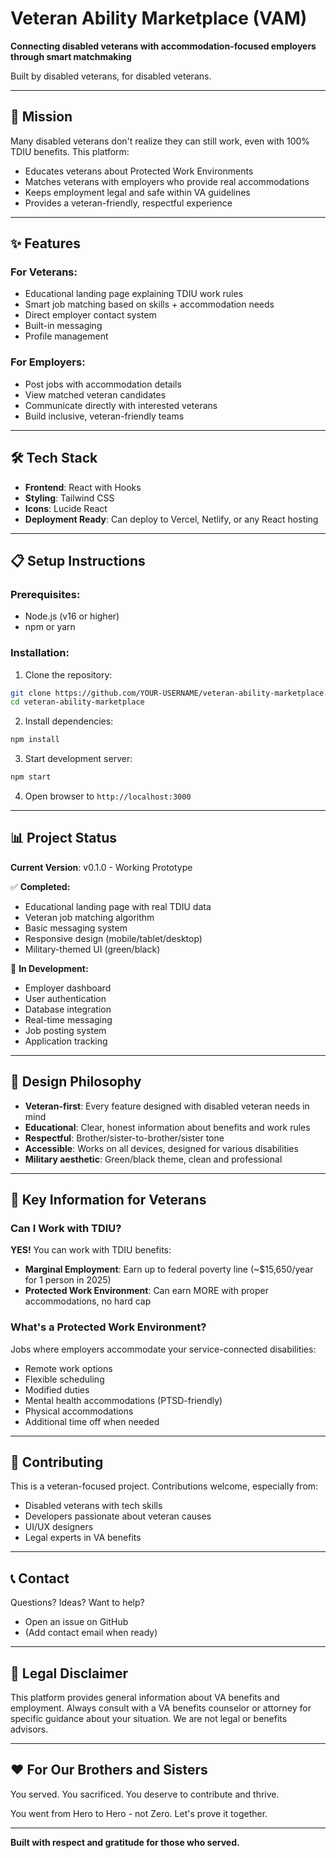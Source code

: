# Veteran Ability Marketplace (VAM)

**Connecting disabled veterans with accommodation-focused employers through smart matchmaking**

Built by disabled veterans, for disabled veterans.

---

## 🎯 **Mission**

Many disabled veterans don't realize they can still work, even with 100% TDIU benefits. This platform:
- Educates veterans about Protected Work Environments
- Matches veterans with employers who provide real accommodations
- Keeps employment legal and safe within VA guidelines
- Provides a veteran-friendly, respectful experience

---

## ✨ **Features**

### For Veterans:
- Educational landing page explaining TDIU work rules
- Smart job matching based on skills + accommodation needs
- Direct employer contact system
- Built-in messaging
- Profile management

### For Employers:
- Post jobs with accommodation details
- View matched veteran candidates
- Communicate directly with interested veterans
- Build inclusive, veteran-friendly teams

---

## 🛠️ **Tech Stack**

- **Frontend**: React with Hooks
- **Styling**: Tailwind CSS
- **Icons**: Lucide React
- **Deployment Ready**: Can deploy to Vercel, Netlify, or any React hosting

---

## 📋 **Setup Instructions**

### Prerequisites:
- Node.js (v16 or higher)
- npm or yarn

### Installation:

1. Clone the repository:
```bash
git clone https://github.com/YOUR-USERNAME/veteran-ability-marketplace.git
cd veteran-ability-marketplace
```

2. Install dependencies:
```bash
npm install
```

3. Start development server:
```bash
npm start
```

4. Open browser to `http://localhost:3000`

---

## 📊 **Project Status**

**Current Version**: v0.1.0 - Working Prototype

✅ **Completed:**
- Educational landing page with real TDIU data
- Veteran job matching algorithm
- Basic messaging system
- Responsive design (mobile/tablet/desktop)
- Military-themed UI (green/black)

🚧 **In Development:**
- Employer dashboard
- User authentication
- Database integration
- Real-time messaging
- Job posting system
- Application tracking

---

## 🎨 **Design Philosophy**

- **Veteran-first**: Every feature designed with disabled veteran needs in mind
- **Educational**: Clear, honest information about benefits and work rules
- **Respectful**: Brother/sister-to-brother/sister tone
- **Accessible**: Works on all devices, designed for various disabilities
- **Military aesthetic**: Green/black theme, clean and professional

---

## 📖 **Key Information for Veterans**

### Can I Work with TDIU?
**YES!** You can work with TDIU benefits:
- **Marginal Employment**: Earn up to federal poverty line (~$15,650/year for 1 person in 2025)
- **Protected Work Environment**: Can earn MORE with proper accommodations, no hard cap

### What's a Protected Work Environment?
Jobs where employers accommodate your service-connected disabilities:
- Remote work options
- Flexible scheduling
- Modified duties
- Mental health accommodations (PTSD-friendly)
- Physical accommodations
- Additional time off when needed

---

## 🤝 **Contributing**

This is a veteran-focused project. Contributions welcome, especially from:
- Disabled veterans with tech skills
- Developers passionate about veteran causes
- UI/UX designers
- Legal experts in VA benefits

---

## 📞 **Contact**

Questions? Ideas? Want to help?
- Open an issue on GitHub
- (Add contact email when ready)

---

## 📜 **Legal Disclaimer**

This platform provides general information about VA benefits and employment. Always consult with a VA benefits counselor or attorney for specific guidance about your situation. We are not legal or benefits advisors.

---

## ❤️ **For Our Brothers and Sisters**

You served. You sacrificed. You deserve to contribute and thrive.

You went from Hero to Hero - not Zero. Let's prove it together.

---

**Built with respect and gratitude for those who served.**

